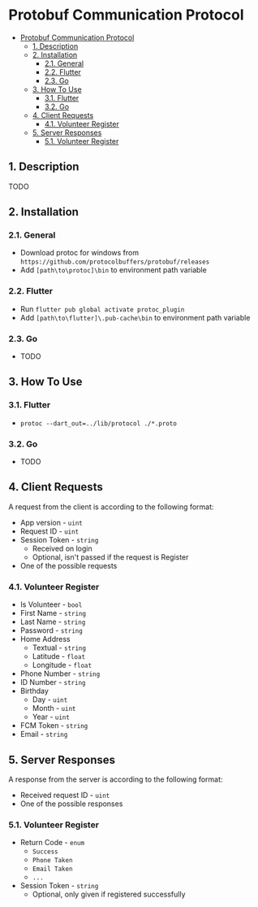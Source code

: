 # Protobuf Communication Protocol

- [Protobuf Communication Protocol](#protobuf-communication-protocol)
  - [1. Description](#1-description)
  - [2. Installation](#2-installation)
    - [2.1. General](#21-general)
    - [2.2. Flutter](#22-flutter)
    - [2.3. Go](#23-go)
  - [3. How To Use](#3-how-to-use)
    - [3.1. Flutter](#31-flutter)
    - [3.2. Go](#32-go)
  - [4. Client Requests](#4-client-requests)
    - [4.1. Volunteer Register](#41-volunteer-register)
  - [5. Server Responses](#5-server-responses)
    - [5.1. Volunteer Register](#51-volunteer-register)


## 1. Description
TODO

## 2. Installation

### 2.1. General
- Download protoc for windows from `https://github.com/protocolbuffers/protobuf/releases`
- Add `[path\to\protoc]\bin` to environment path variable

### 2.2. Flutter
- Run `flutter pub global activate protoc_plugin`
- Add `[path\to\flutter]\.pub-cache\bin` to environment path variable

### 2.3. Go
- TODO

## 3. How To Use

### 3.1. Flutter
- `protoc --dart_out=../lib/protocol ./*.proto`

### 3.2. Go
- TODO

## 4. Client Requests
A request from the client is according to the following format:
- App version - `uint`
- Request ID - `uint`
- Session Token - `string`
  - Received on login
  - Optional, isn't passed if the request is Register
- One of the possible requests

### 4.1. Volunteer Register
- Is Volunteer - `bool`
- First Name - `string`
- Last Name - `string`
- Password - `string`
- Home Address
  - Textual - `string`
  - Latitude - `float`
  - Longitude - `float`
- Phone Number - `string`
- ID Number - `string`
- Birthday
  - Day - `uint`
  - Month - `uint`
  - Year - `uint`
- FCM Token - `string`
- Email - `string`

## 5. Server Responses
A response from the server is according to the following format:
- Received request ID - `uint`
- One of the possible responses

### 5.1. Volunteer Register
- Return Code - `enum`
  - `Success`
  - `Phone Taken`
  - `Email Taken`
  - `...`
- Session Token - `string`
  - Optional, only given if registered successfully

